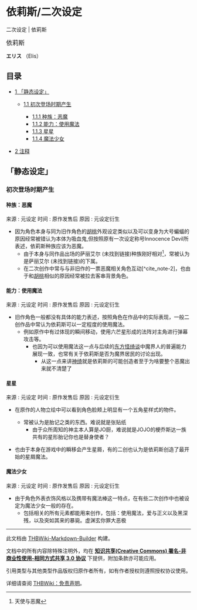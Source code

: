 # 依莉斯/二次设定

<!-- source html: G:\repos\THBWiki-Markdown-Builder\THBWikiMarkdown\Temp\main\0\02\ns0%3A%E4%BE%9D%E8%8E%89%E6%96%AF%2F%E4%BA%8C%E6%AC%A1%E8%AE%BE%E5%AE%9A.html -->

二次设定 | 依莉斯

  
<big>依莉斯</big>  

 **エリス** （Elis）
  

## 目录

- [1 「静态设定」](#「静态设定」)

  - [1.1 初次登场时期产生](#初次登场时期产生)

    - [1.1.1 种族：恶魔](#种族：恶魔)
    - [1.1.2 能力：使用魔法](#能力：使用魔法)
    - [1.1.3 星星](#星星)
    - [1.1.4 魔法少女](#魔法少女)






- [2 注释](#注释)




## 「静态设定」
### 初次登场时期产生
#### 种族：恶魔
来源
: 元设定
时间
: 原作发售后
原因
: 元设定衍生

- 因为角色本身与同为旧作角色的[胡桃](./胡桃.md)外观设定类似以及可以变身为大号蝙蝠的原因经常被错认为本体为吸血鬼,但按照原有一次设定称号Innocence Devil所表述，依莉斯种族应该为恶魔。
  - 由于本身与同作品出场的萨丽艾尔 (未找到链接)种族刚好相对[^cite_note-1]，常被认为是萨丽艾尔 (未找到链接)的下属。
  - 在二次创作中常与与非旧作的一票恶魔相关角色互动[^cite_note-2]，也由于和[胡桃](./胡桃.md)相似的原因经常被拉去客串背景角色。


#### 能力：使用魔法
来源
: 元设定
时间
: 原作发售后
原因
: 元设定衍生

- 旧作角色一般都没有具体的能力表述，按照角色在作品中的实际表现，一般二创作品中常认为依莉斯可以一定程度的使用魔法。
  - 例如原作中有过体现的瞬间移动，使用六芒星形成的法阵对主角进行弹幕攻击等。
    - 也因为可以使用魔法这一点与后续的[东方怪绮谈](./东方怪绮谈.md)中魔界人的普遍能力展现一致，也常有关于依莉斯是否为魔界居民的讨论出现。
      - 从这一点来讲[神绮](./神绮.md)就是依莉斯的可能创造者至于为啥要整个恶魔出来就不清楚了




#### 星星
来源
: 元设定
时间
: 原作发售后
原因
: 元设定衍生

- 在原作的人物立绘中可以看到角色脸颊上明显有一个五角星样式的物件。
  - 常被认为是胎记之类的东西。难说就是张贴纸
    - 由于众所周知的神主本人算是JO厨，难说就是JOJO的梗乔斯达一族共有的星形胎记你也是替身使者？


- 也由于本身在游戏中的瞬移会产生星屑，有的二创也认为是依莉斯创造了最开始的星屑魔法。

#### 魔法少女
来源
: 元设定
时间
: 原作发售后
原因
: 元设定衍生

- 由于角色外表衣饰风格以及携带有魔法棒这一特点，在有些二次创作中也被设定为魔法少女一般的存在。
  - 包括相关的所有元素都能用来创作，包括：使用魔法，爱与正义以及黑深残，以及突如其来的暴毙。虚渊玄你罪大恶极



[^cite_note-1]: 天使与恶魔





---

此文档由 [THBWiki-Markdown-Builder](https://github.com/Delsin-Yu/THBWiki-Markdown-Builder) 构建。

文档中的所有内容除特殊注明外，均在 [**知识共享(Creative Commons) 署名-非商业性使用-相同方式共享 3.0 协议**](https://creativecommons.org/licenses/by-sa/3.0/deed.zh-hans) 下提供，附加条款亦可能应用。

引用类型与其他类型作品版权归原作者所有，如有作者授权则遵照授权协议使用。

详细请查阅 [THBWiki：免责声明](https://thbwiki.cc/THBWiki:%E5%85%8D%E8%B4%A3%E5%A3%B0%E6%98%8E)。

